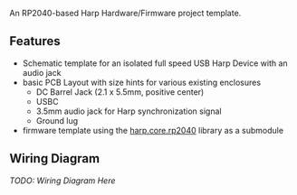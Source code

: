 An RP2040-based Harp Hardware/Firmware project template.

## Features
* Schematic template for an isolated full speed USB Harp Device with an audio jack
* basic PCB Layout with size hints for various existing enclosures
  * DC Barrel Jack (2.1 x 5.5mm, positive center)
  * USBC
  * 3.5mm audio jack for Harp synchronization signal
  * Ground lug
* firmware template using the [harp.core.rp2040](https://github.com/AllenNeuralDynamics/harp.core.rp2040) library as a submodule

## Wiring Diagram

*TODO: Wiring Diagram Here*
